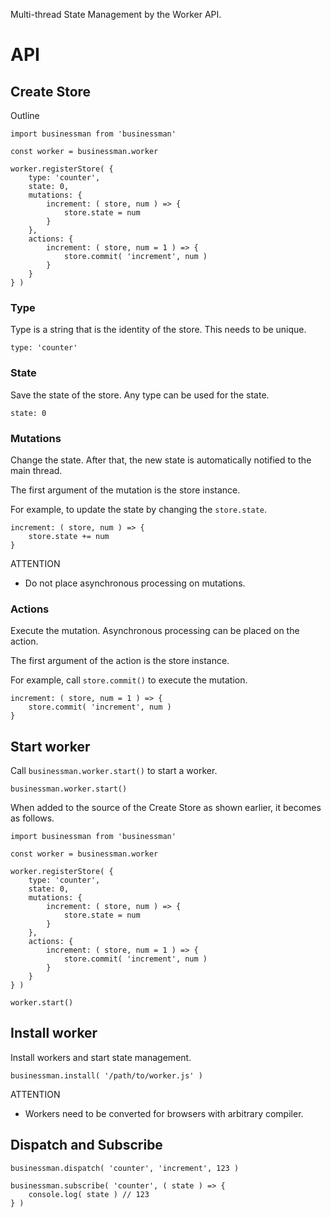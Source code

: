 Multi-thread State Management by the Worker API.

# API

## Create Store

Outline

```
import businessman from 'businessman'

const worker = businessman.worker

worker.registerStore( {
    type: 'counter',
    state: 0,
    mutations: {
        increment: ( store, num ) => {
            store.state = num
        }
    },
    actions: {
        increment: ( store, num = 1 ) => {
            store.commit( 'increment', num )
        }
    }
} )
```

### Type

Type is a string that is the identity of the store. This needs to be unique.

```
type: 'counter'
```

### State

Save the state of the store. Any type can be used for the state.

```
state: 0
```

### Mutations

Change the state. After that, the new state is automatically notified to the main thread.

The first argument of the mutation is the store instance.

For example, to update the state by changing the `store.state`.

```
increment: ( store, num ) => {
    store.state += num
}
```

ATTENTION
- Do not place asynchronous processing on mutations.

### Actions

Execute the mutation. Asynchronous processing can be placed on the action.

The first argument of the action is the store instance.

For example, call `store.commit()` to execute the mutation.

```
increment: ( store, num = 1 ) => {
    store.commit( 'increment', num )
}
```

## Start worker

Call `businessman.worker.start()` to start a worker.

```
businessman.worker.start()
```

When added to the source of the Create Store as shown earlier, it becomes as follows.

```
import businessman from 'businessman'

const worker = businessman.worker

worker.registerStore( {
    type: 'counter',
    state: 0,
    mutations: {
        increment: ( store, num ) => {
            store.state = num
        }
    },
    actions: {
        increment: ( store, num = 1 ) => {
            store.commit( 'increment', num )
        }
    }
} )

worker.start()
```

## Install worker

Install workers and start state management.

```
businessman.install( '/path/to/worker.js' )
```

ATTENTION
- Workers need to be converted for browsers with arbitrary compiler.

## Dispatch and Subscribe

```
businessman.dispatch( 'counter', 'increment', 123 )

businessman.subscribe( 'counter', ( state ) => {
    console.log( state ) // 123
} )

```

